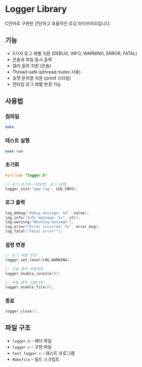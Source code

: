 # Logger Library

C언어로 구현한 간단하고 효율적인 로깅 라이브러리입니다.

## 기능

- 5가지 로그 레벨 지원 (DEBUG, INFO, WARNING, ERROR, FATAL)
- 콘솔과 파일 동시 출력
- 컬러 출력 지원 (콘솔)
- Thread-safe (pthread mutex 사용)
- 포맷 문자열 지원 (printf 스타일)
- 런타임 로그 레벨 변경 가능

## 사용법

### 컴파일
```bash
make
```

### 테스트 실행
```bash
make run
```

### 초기화
```c
#include "logger.h"

// 로거 초기화 (파일명, 로그 레벨)
logger_init("app.log", LOG_INFO);
```

### 로그 출력
```c
log_debug("Debug message: %d", value);
log_info("Info message: %s", str);
log_warning("Warning message");
log_error("Error occurred: %s", error_msg);
log_fatal("Fatal error!");
```

### 설정 변경
```c
// 로그 레벨 변경
logger_set_level(LOG_WARNING);

// 콘솔 출력 비활성화
logger_enable_console(0);

// 파일 출력 비활성화
logger_enable_file(0);
```

### 종료
```c
logger_close();
```

## 파일 구조

- `logger.h` - 헤더 파일
- `logger.c` - 구현 파일
- `test_logger.c` - 테스트 프로그램
- `Makefile` - 빌드 스크립트